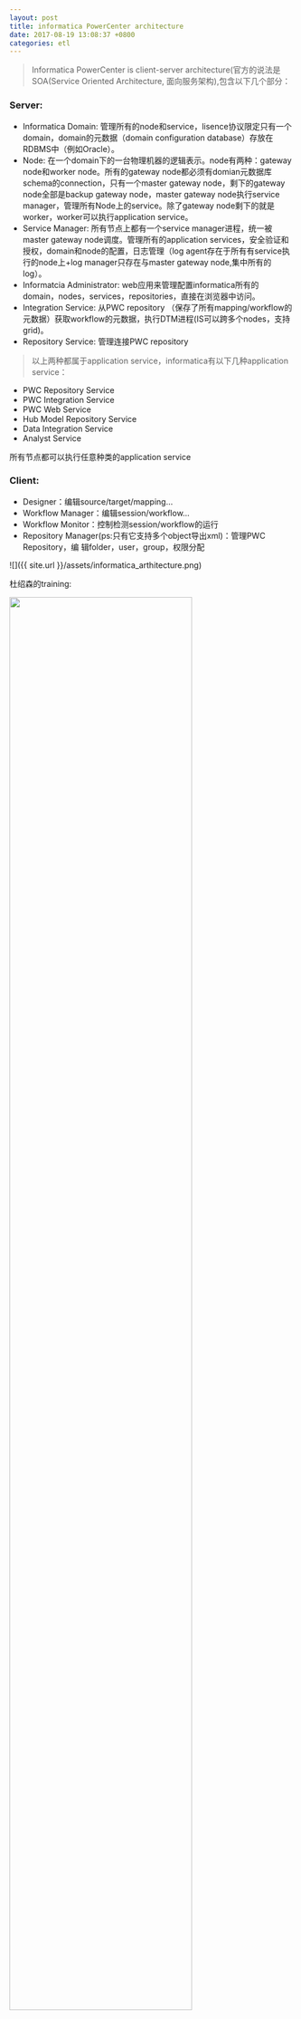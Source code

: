```yaml
---
layout: post
title: informatica PowerCenter architecture
date: 2017-08-19 13:08:37 +0800
categories: etl
---
```


> Informatica PowerCenter is client-server architecture(官方的说法是SOA(Service Oriented Architecture, 面向服务架构),包含以下几个部分：

### Server:

- Informatica Domain: 管理所有的node和service，lisence协议限定只有一个domain，domain的元数据（domain configuration database）存放在RDBMS中（例如Oracle）。
- Node: 在一个domain下的一台物理机器的逻辑表示。node有两种：gateway node和worker node。所有的gateway node都必须有domian元数据库schema的connection，只有一个master gateway node，剩下的gateway node全部是backup gateway node，master gateway node执行service manager，管理所有Node上的service。除了gateway node剩下的就是worker，worker可以执行application service。
- Service Manager: 所有节点上都有一个service manager进程，统一被master gateway node调度。管理所有的application services，安全验证和授权，domain和node的配置，日志管理（log agent存在于所有有service执行的node上+log manager只存在与master gateway node,集中所有的log）。
- Informatcia Administrator: web应用来管理配置informatica所有的domain，nodes，services，repositories，直接在浏览器中访问。
- Integration Service: 从PWC repository （保存了所有mapping/workflow的元数据）获取workflow的元数据，执行DTM进程(IS可以跨多个nodes，支持grid)。
- Repository Service: 管理连接PWC repository

> 以上两种都属于application service，informatica有以下几种application service： 
    
- PWC Repository Service 
- PWC Integration Service 
- PWC Web Service 
- Hub Model Repository Service 
- Data Integration Service 
- Analyst Service 

所有节点都可以执行任意种类的application service

### Client:

- Designer：编辑source/target/mapping…
- Workflow Manager：编辑session/workflow…
- Workflow Monitor：控制检测session/workflow的运行
- Repository Manager(ps:只有它支持多个object导出xml)：管理PWC Repository，编 辑folder，user，group，权限分配

![]({{ site.url }}/assets/informatica_arthitecture.png)

杜绍森的training:

<img src="{{ site.url }}/assets/informatica_arthitecture_1.jpg" style="width:80%"/>

<img src="{{ site.url }}/assets/informatica_arthitecture_2.jpg" style="width:80%"/>

<img src="{{ site.url }}/assets/informatica_arthitecture_3.jpg" style="width:80%"/>

<img src="{{ site.url }}/assets/informatica_arthitecture_4.jpg" style="width:80%"/>

<img src="{{ site.url }}/assets/informatica_arthitecture_5.jpg" style="width:80%"/>
